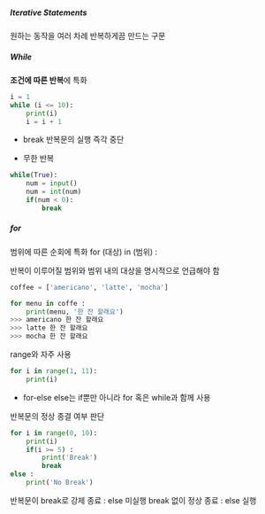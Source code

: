 ##### Iterative Statements
원하는 동작을 여러 차례 반복하게끔 만드는 구문

##### While
**조건에 따른 반복**에 특화

```python
i = 1
while (i <= 10):
	print(i)
	i = i + 1
```

- break
반복문의 실행 즉각 중단

- 무한 반복
```python
while(True):
	num = input()
	num = int(num)
	if(num < 0):
		break
```


##### for
범위에 따른 순회에 특화
for (대상) in (범위) :

반복이 이루어질 범위와 범위 내의 대상을 명시적으로 언급해야 함

```python
coffee = ['americano', 'latte', 'mocha']

for menu in coffe :
	print(menu, '한 잔 할래요')
>>> americano 한 잔 할래요
>>> latte 한 잔 할래요
>>> mocha 한 잔 할래요
```

range와 자주 사용
```python
for i in range(1, 11):
	print(i)
```

- for-else
else는 if뿐만 아니라 for 혹은 while과 함께 사용

반복문의 정상 종결 여부 판단

```python
for i in range(0, 10):
	print(i)
	if(i >= 5) :
		print('Break')
		break
else :
	print('No Break')
```

반복문이 break로 강제 종료 : else 미실행
break 없이 정상 종료 : else 실행